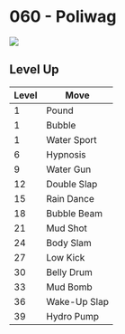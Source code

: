 # 060 - Poliwag
![][060]

## Level Up

Level | Move
---   | ---
  1   | Pound
  1   | Bubble
  1   | Water Sport
  6   | Hypnosis
  9   | Water Gun
 12   | Double Slap
 15   | Rain Dance
 18   | Bubble Beam
 21   | Mud Shot
 24   | Body Slam
 27   | Low Kick
 30   | Belly Drum
 33   | Mud Bomb
 36   | Wake-Up Slap
 39   | Hydro Pump



[060]: /img/pokemon/060.png
